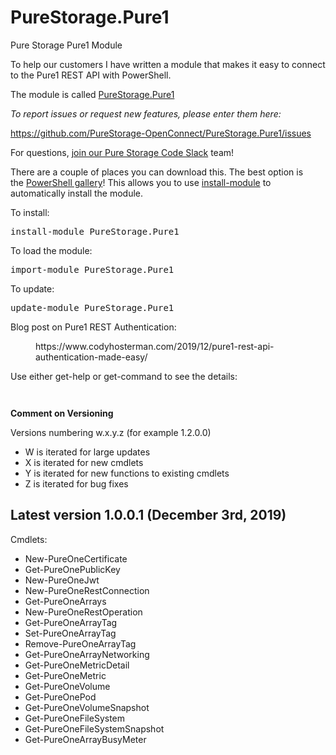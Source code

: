 # PureStorage.Pure1
 Pure Storage Pure1 Module
<!-- wp:paragraph -->
<p>To help our customers I have written a module that makes it easy to connect to the Pure1 REST API with PowerShell.</p>
<!-- /wp:paragraph -->

<!-- wp:paragraph -->
<p>The module is called&nbsp;<a href="https://www.powershellgallery.com/packages/PureStorage.Pure1">PureStorage.Pure1</a></p>
<!-- /wp:paragraph -->

<!-- wp:paragraph -->
<p><em>To report issues or request new features, please enter them here:</em></p>
<!-- /wp:paragraph -->

<!-- wp:paragraph -->
<p><a href="https://github.com/PureStorage-OpenConnect/PureStorage.Pure1/issues">https://github.com/PureStorage-OpenConnect/PureStorage.Pure1/issues</a></p>
<!-- /wp:paragraph -->

<!-- wp:paragraph -->
<p>For questions, <a href="https://codeinvite.purestorage.com/">join our Pure Storage Code Slack</a> team!</p>
<!-- /wp:paragraph -->

<!-- wp:paragraph -->
<p>There are a couple of places you can download this. The best option is the&nbsp;<a href="https://www.powershellgallery.com/packages/PureStorage.Pure1">PowerShell gallery</a>! This allows you to use&nbsp;<a href="https://docs.microsoft.com/en-us/powershell/module/powershellget/install-module?view=powershell-6">install-module</a>&nbsp;to automatically install the module. </p>
<!-- /wp:paragraph -->

<!-- wp:paragraph -->
<p>To install:</p>
<!-- /wp:paragraph -->

<!-- wp:preformatted -->
<pre class="wp-block-preformatted">install-module PureStorage.Pure1</pre>
<!-- /wp:preformatted -->

<!-- wp:paragraph -->
<p>To load the module:</p>
<!-- /wp:paragraph -->

<!-- wp:preformatted -->
<pre class="wp-block-preformatted">import-module PureStorage.Pure1 </pre>
<!-- /wp:preformatted -->

<!-- wp:paragraph -->
<p>To update:</p>
<!-- /wp:paragraph -->

<!-- wp:preformatted -->
<pre class="wp-block-preformatted">update-module PureStorage.Pure1</pre>
<!-- /wp:preformatted -->

<!-- wp:paragraph -->
<p>Blog post on Pure1 REST Authentication:</p>
<!-- /wp:paragraph -->

<!-- wp:core-embed/wordpress {"url":"https://www.codyhosterman.com/2019/12/pure1-rest-api-authentication-made-easy/","type":"wp-embed","providerNameSlug":"cody-hosterman","className":""} -->
<figure class="wp-block-embed-wordpress wp-block-embed is-type-wp-embed is-provider-cody-hosterman"><div class="wp-block-embed__wrapper">
https://www.codyhosterman.com/2019/12/pure1-rest-api-authentication-made-easy/
</div></figure>
<!-- /wp:core-embed/wordpress -->

<!-- wp:paragraph -->
<p>Use either get-help or get-command to see the details:</p>
<!-- /wp:paragraph -->

<!-- wp:image {"id":6205,"sizeSlug":"large"} -->
<figure class="wp-block-image size-large"><img src="https://www.codyhosterman.com/wp-content/uploads/2019/12/image-16.png" alt="" class="wp-image-6205"/></figure>
<!-- /wp:image -->

<!-- wp:image {"id":6209,"sizeSlug":"large"} -->
<figure class="wp-block-image size-large"><img src="https://www.codyhosterman.com/wp-content/uploads/2019/12/image-17.png" alt="" class="wp-image-6209"/></figure>
<!-- /wp:image -->

<!-- wp:paragraph -->
<p><strong>Comment on Versioning</strong></p>
<!-- /wp:paragraph -->

<!-- wp:paragraph -->
<p>Versions numbering w.x.y.z (for example 1.2.0.0)</p>
<!-- /wp:paragraph -->

<!-- wp:list -->
<ul><li>W is iterated for large updates</li><li>X is iterated for new cmdlets</li><li>Y is iterated for new functions to existing cmdlets</li><li>Z is iterated for bug fixes</li></ul>
<!-- /wp:list -->

<!-- wp:heading -->
<h2>Latest version 1.0.0.1 (December 3rd, 2019)</h2>
<!-- /wp:heading -->

<!-- wp:paragraph -->
<p>Cmdlets:</p>
<!-- /wp:paragraph -->

<!-- wp:list -->
<ul><li>New-PureOneCertificate</li><li>Get-PureOnePublicKey</li><li>New-PureOneJwt</li><li>New-PureOneRestConnection </li><li>Get-PureOneArrays </li><li>New-PureOneRestOperation </li><li>Get-PureOneArrayTag </li><li>Set-PureOneArrayTag </li><li>Remove-PureOneArrayTag </li><li>Get-PureOneArrayNetworking </li><li>Get-PureOneMetricDetail </li><li>Get-PureOneMetric </li><li>Get-PureOneVolume </li><li>Get-PureOnePod </li><li>Get-PureOneVolumeSnapshot </li><li>Get-PureOneFileSystem </li><li>Get-PureOneFileSystemSnapshot </li><li>Get-PureOneArrayBusyMeter</li></ul>
<!-- /wp:list -->

<!-- wp:paragraph -->
<p><br><br></p>
<!-- /wp:paragraph -->

